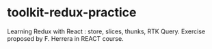 # toolkit-redux-practice
Learning Redux with React  : store, slices, thunks, RTK Query.
Exercise proposed by F. Herrera in REACT course.
